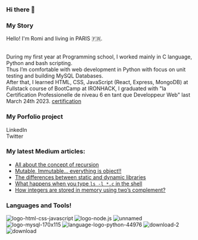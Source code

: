 ### Hi there 👋

### My Story
Hello! I'm Romi and living in PARIS 🇫🇷.<br>
<br>

During my first year at Programming school, I worked mainly in C language, Python and bash scripting.<br>
Thus I’m comfortable with web development in Python with focus on unit testing and building MySQL Databases.<br>
After that, I learned HTML, CSS, JavaScript (React, Express, MongoDB) at Fullstack course of BootCamp at IRONHACK, I graduated with "la Certification Professionelle de niveau 6 en tant que Developpeur Web" last March 24th 2023.
[certification](https://api.accredible.com/v1/frontend/credential_website_embed_image/certificate/70451045)

### My Porfolio project

LinkedIn<br>
Twitter

### My latest Medium articles:
<!-- MEDIUM-STORY-LIST:START -->
- [All about the concept of recursion](https://medium.com/@romi.varnier/all-about-the-concept-of-recursion-d753b87ffc2b?source=rss-7076a458c9d0------2)
- [Mutable, Immutable… everything is object!!](https://medium.com/@romi.varnier/mutable-immutable-everything-is-object-e12394a6dcb6?source=rss-7076a458c9d0------2)
- [The differences between static and dynamic libraries](https://medium.com/@romi.varnier/the-differences-between-static-and-dynamic-libraries-7911e1bfd67?source=rss-7076a458c9d0------2)
- [What happens when you type `ls -l *.c` in the shell](https://medium.com/@romi.varnier/what-happens-when-you-type-ls-l-c-in-the-shell-d5cc7d893b98?source=rss-7076a458c9d0------2)
- [How integers are stored in memory using two’s complement?](https://medium.com/@romi.varnier/how-integers-are-stored-in-memory-using-twos-complement-337da47d1962?source=rss-7076a458c9d0------2)
<!-- MEDIUM-STORY-LIST:END -->

### Languages and Tools!
![logo-html-css-javascript](https://startdevup.fr/medias/cache/course_details_image/medias/courses/HtmlCssJavascript.jpg)
![logo-node.js](https://w7.pngwing.com/pngs/450/470/png-transparent-node-js-angularjs-react-javascript-npm-node-js-angle-text-trademark-thumbnail.png)
![unnamed](https://user-images.githubusercontent.com/69083631/161536529-7567330a-55b7-41d5-9694-4cb5aa6b0cd4.png)
![logo-mysql-170x115](https://user-images.githubusercontent.com/69083631/161536404-86c56baa-abf2-4c7f-94e1-bbd4b6bf0886.png)
![language-logo-python-44976](https://user-images.githubusercontent.com/69083631/161536355-23d77045-dafe-440d-be75-f1454e09c252.png)
![download-2](https://user-images.githubusercontent.com/69083631/161536458-4320c0b7-9491-461c-ab84-086a0eb05443.png)
![download](https://user-images.githubusercontent.com/69083631/161536748-f9fbba8b-b978-409b-a0d5-7bc5dd28b6b2.png)
